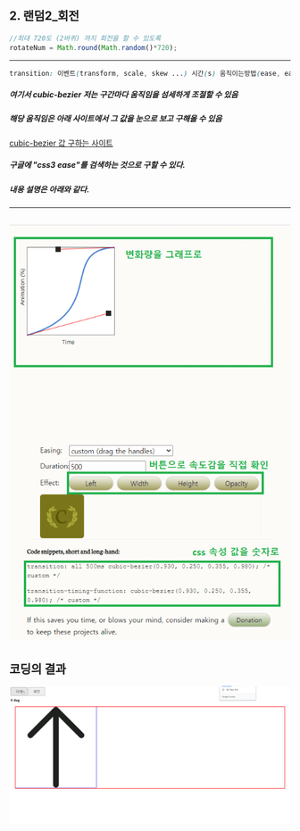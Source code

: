2\. 랜덤2_회전
-
```js
//최대 720도 (2바퀴) 까지 회전을 할 수 있도록
rotateNum = Math.round(Math.random()*720);
```
---
```css
transition: 이벤트(transform, scale, skew ...) 시간(s) 움직이는방법(ease, ease-in-out, cubic-bezier(n,n,n,n) ...)
```
##### 여기서 cubic-bezier 저는 구간마다 움직임을 섬세하게 조절할 수 있음  
##### 해당 움직임은 아래 사이트에서 그 값을 눈으로 보고 구해올 수 있음
[cubic-bezier 값 구하는 사이트](https://matthewlein.com/tools/ceaser, "cubic-bezier 값 구하는 사이트")
##### 구글에 "css3 ease"를 검색하는 것으로 구할 수 있다.
##### 내용 설명은 아래와 같다.
---
![대체텍스트](./resources/css_cubic-bezier.png)
---
코딩의 결과
-
![코딩 결과](./resources/chepter2.gif)
